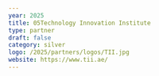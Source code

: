 ```yaml
---
year: 2025
title: 05Technology Innovation Institute
type: partner
draft: false
category: silver
logo: /2025/partners/logos/TII.jpg
website: https://www.tii.ae/
---
```

